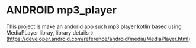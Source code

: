 # ANDROID mp3_player

This project is make an andorid app such mp3 player kotlin based using MediaPLayer libray, library details->(https://developer.android.com/reference/android/media/MediaPlayer.html)
